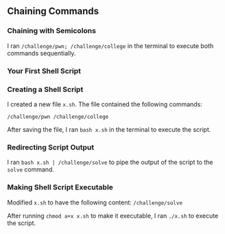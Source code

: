 ## Chaining Commands

### Chaining with Semicolons
I ran `/challenge/pwn; /challenge/college` in the terminal to execute both commands sequentially.

### Your First Shell Script

### Creating a Shell Script
I created a new file `x.sh`. The file contained the following commands:

`/challenge/pwn
/challenge/college`

After saving the file, I ran `bash x.sh` in the terminal to execute the script.

### Redirecting Script Output
I ran `bash x.sh | /challenge/solve` to pipe the output of the script to the `solve` command.

### Making Shell Script Executable
Modified `x.sh` to have the following content:
`/challenge/solve`

After running `chmod a+x x.sh` to make it executable, I ran `./x.sh` to execute the script.




